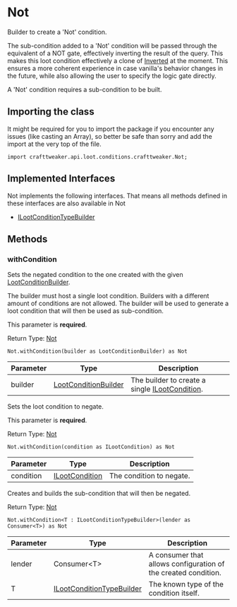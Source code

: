 # Not

Builder to create a 'Not' condition.

 The sub-condition added to a 'Not' condition will be passed through the equivalent of a NOT gate, effectively inverting the result of the query. This makes this loot condition effectively a clone of [Inverted](/vanilla/api/loot/conditions/vanilla/Inverted) at the moment. This ensures a more coherent experience in case vanilla's behavior changes in the future, while also allowing the user to specify the logic gate directly.

 A 'Not' condition requires a sub-condition to be built.

## Importing the class

It might be required for you to import the package if you encounter any issues (like casting an Array), so better be safe than sorry and add the import at the very top of the file.
```zenscript
import crafttweaker.api.loot.conditions.crafttweaker.Not;
```


## Implemented Interfaces
Not implements the following interfaces. That means all methods defined in these interfaces are also available in Not

- [ILootConditionTypeBuilder](/vanilla/api/loot/conditions/ILootConditionTypeBuilder)

## Methods

### withCondition

Sets the negated condition to the one created with the given [LootConditionBuilder](/vanilla/api/loot/conditions/LootConditionBuilder).

 The builder must host a single loot condition. Builders with a different amount of conditions are not allowed. The builder will be used to generate a loot condition that will then be used as sub-condition.

 This parameter is <strong>required</strong>.

Return Type: [Not](/vanilla/api/loot/conditions/crafttweaker/Not)

```zenscript
Not.withCondition(builder as LootConditionBuilder) as Not
```

| Parameter | Type                                                                      | Description                                                                                   |
| --------- | ------------------------------------------------------------------------- | --------------------------------------------------------------------------------------------- |
| builder   | [LootConditionBuilder](/vanilla/api/loot/conditions/LootConditionBuilder) | The builder to create a single [ILootCondition](/vanilla/api/loot/conditions/ILootCondition). |


Sets the loot condition to negate.

 This parameter is <strong>required</strong>.

Return Type: [Not](/vanilla/api/loot/conditions/crafttweaker/Not)

```zenscript
Not.withCondition(condition as ILootCondition) as Not
```

| Parameter | Type                                                          | Description              |
| --------- | ------------------------------------------------------------- | ------------------------ |
| condition | [ILootCondition](/vanilla/api/loot/conditions/ILootCondition) | The condition to negate. |


Creates and builds the sub-condition that will then be negated.

Return Type: [Not](/vanilla/api/loot/conditions/crafttweaker/Not)

```zenscript
Not.withCondition<T : ILootConditionTypeBuilder>(lender as Consumer<T>) as Not
```

| Parameter | Type                                                                                | Description                                                    |
| --------- | ----------------------------------------------------------------------------------- | -------------------------------------------------------------- |
| lender    | Consumer&lt;T&gt;                                                       | A consumer that allows configuration of the created condition. |
| T         | [ILootConditionTypeBuilder](/vanilla/api/loot/conditions/ILootConditionTypeBuilder) | The known type of the condition itself.                        |



